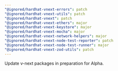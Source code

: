 ```yaml
---
"@ignored/hardhat-vnext-errors": patch
"@ignored/hardhat-vnext-utils": patch
"@ignored/hardhat-vnext": patch
"@ignored/hardhat-vnext-ethers": major
"@ignored/hardhat-vnext-keystore": major
"@ignored/hardhat-vnext-mocha": major
"@ignored/hardhat-vnext-network-helpers": major
"@ignored/hardhat-vnext-node-test-reporter": patch
"@ignored/hardhat-vnext-node-test-runner": major
"@ignored/hardhat-vnext-zod-utils": patch
---
```


Update v-next packages in preparation for Alpha.
